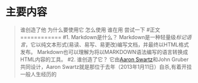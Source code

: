 主要内容
===============
>谁创造了他
>为什么要使用它
>怎么使用
>谁在用
>尝试一下
#正文
============
#1. Markdown是什么？
Markdown是一种轻量级*标记语言*，它以纯文本形式(易读、易写、易更改)编写文档，并最终以HTML格式发布。
Markdown也可以理解为将以MARKDOWN语法编写的语言转换成HTML内容的工具。
#2. 谁创造了它？
它由[Aaron Swartz](http://www.aaronsw.com/)和John Gruber共同设计，Aaron Swartz就是那位于去年（2013年1月11日）自杀,有着开挂一般人生经历的

